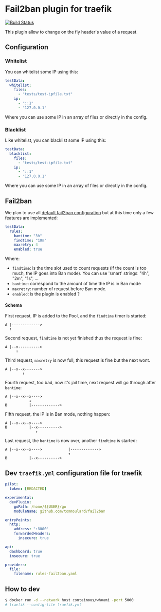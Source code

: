 # Fail2ban plugin for traefik

[![Build Status](https://travis-ci.com/tomMoulard/fail2ban.svg?branch=main)](https://travis-ci.com/tomMoulard/fail2ban)

This plugin allow to change on the fly header's value of a request.

## Configuration
### Whitelist
You can whitelist some IP using this:
```yml
testData:
  whitelist:
    files:
      - "tests/test-ipfile.txt"
    ip:
      - "::1"
      - "127.0.0.1"
```

Where you can use some IP in an array of files or directly in the config.
### Blacklist
Like whitelist, you can blacklist some IP using this:
```yml
testData:
  blacklist:
    files:
      - "tests/test-ipfile.txt"
    ip:
      - "::1"
      - "127.0.0.1"
```

Where you can use some IP in an array of files or directly in the config.

## Fail2ban
We plan to use all [default fail2ban configuration]() but at this time only a
few features are implemented:
```yml
testData:
  rules:
    bantime: "3h"
    findtime: "10m"
    maxretry: 4
    enabled: true
```

Where:
 - `findtime`: is the time slot used to count requests (if the count is too
much, the IP goes into Ban mode). You can use 'smart' strings: "4h", "2m",
"1s", ...
 - `bantime`: correspond to the amount of time the IP is in Ban mode
 - `maxretry`: number of request before Ban mode.
 - `enabled`: is the plugin is enabled ?

#### Schema
First request, IP is added to the Pool, and the `findtime` timer is started:
```
A |------------->
  ↑
```

Second request, `findtime` is not yet finished thus the request is fine:
```
A |--x---------->
     ↑
```

Third request, `maxretry` is now full, this request is fine but the next wont.
```
A |--x--x------->
        ↑
```

Fourth request, too bad, now it's jail time, next request will go through after
`bantime`:
```
A |--x--x--x---->
           ↓
B          |------------->
```

Fifth request, the IP is in Ban mode, nothing happen:
```
A |--x--x--x---->
B          |--x---------->
              ↑
```

Last request, the `bantime` is now over, another `findtime` is started:
```
A |--x--x--x---->            |------------->
                             ↑
B          |--x---------->
```

## Dev `traefik.yml` configuration file for traefik

```yml
pilot:
  token: [REDACTED]

experimental:
  devPlugin:
    goPath: /home/${USER}/go
    moduleName: github.com/tommoulard/fail2ban

entryPoints:
  http:
    address: ":8000"
    forwardedHeaders:
      insecure: true

api:
  dashboard: true
  insecure: true

providers:
  file:
    filename: rules-fail2ban.yaml
```

## How to dev
```bash
$ docker run -d --network host containous/whoami -port 5000
# traefik --config-file traefik.yml
```
